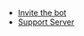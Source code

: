 * [Invite the bot](https://discord.com/oauth2/authorize?client_id=673994042450903089&scope=bot&permissions=347200)
* [Support Server](https://discord.gg/MTwj6wG)
